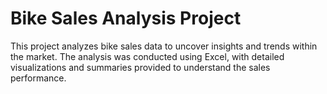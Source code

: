 # Bike Sales Analysis Project

This project analyzes bike sales data to uncover insights and trends within the market. The analysis was conducted using Excel, with detailed visualizations and summaries provided to understand the sales performance.

